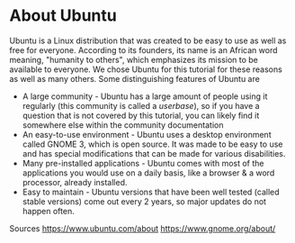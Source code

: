 # About Ubuntu
  Ubuntu is a Linux distribution that was created to be easy to use as well as free for everyone. According to its founders, its name is an African word meaning, "humanity to others", which emphasizes its mission to be available to everyone. 
  We chose Ubuntu for this tutorial for these reasons as well as many others. Some distinguishing features of Ubuntu are
  
  - A large community - Ubuntu has a large amount of people using it regularly (this community is called a *userbase*), so if you have a question that is not covered by this tutorial, you can likely find it somewhere else within the community documentation
  - An easy-to-use environment - Ubuntu uses a desktop environment called GNOME 3, which is open source. It was made to be easy to use and has special modifications that can be made for various disabilities. 
  - Many pre-installed applications - Ubuntu comes with most of the applications you would use on a daily basis, like a browser & a word processor, already installed.
  - Easy to maintain - Ubuntu versions that have been well tested (called stable versions) come out every 2 years, so major updates do not happen often.
  
  Sources 
  https://www.ubuntu.com/about
  https://www.gnome.org/about/
